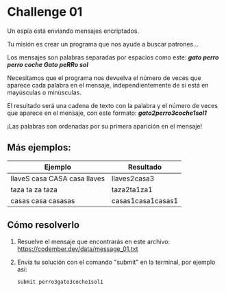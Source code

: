 # Challenge 01

Un espía está enviando mensajes encriptados.

Tu misión es crear un programa que nos ayude a buscar patrones...

Los mensajes son palabras separadas por espacios como este:
***gato perro perro coche Gato peRRo sol***

Necesitamos que el programa nos devuelva el número de veces que aparece cada palabra en el mensaje, independientemente de si está en mayúsculas o minúsculas.

El resultado será una cadena de texto con la palabra y el número de veces que aparece en el mensaje, con este formato:
***gato2perro3coche1sol1***

¡Las palabras son ordenadas por su primera aparición en el mensaje!

## Más ejemplos:

  |Ejemplo                      |Resultado         |
  |-----------------------------|------------------|
  |llaveS casa CASA casa llaves |llaves2casa3      |
  |taza ta za taza              |taza2ta1za1       |
  |casas casa casasas           |casas1casa1casas1 |

## Cómo resolverlo

1. Resuelve el mensaje que encontrarás en este archivo: https://codember.dev/data/message_01.txt

2. Envía tu solución con el comando "submit" en la terminal, por ejemplo así: 
    ```bash
    submit perro3gato3coche1sol1
    ```